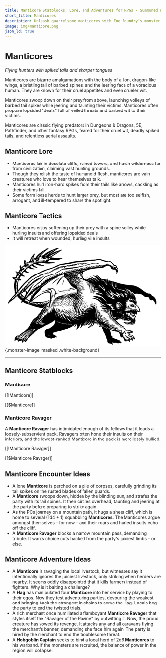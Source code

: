 ```yaml
---
title: Manticore Statblocks, Lore, and Adventures for RPGs - Summoned with Foe Foundry
short_title: Manticores
description: Unleash quarrelsome manticores with Foe Foundry’s monster generator. Discover complete statblocks, lore, encounters, and adventure hooks to command your fantasy RPG campaigns.
image: img/manticore.png
json_ld: true
---
```


# Manticores

*Flying hunters with spiked tails and sharper tongues*

Manticores are bizarre amalgamations with the body of a lion, dragon-like wings, a bristling tail of barbed spines, and the leering face of a voracious human. They are known for their cruel appetites and even crueler wit.

Manticores swoop down on their prey from above, launching volleys of barbed tail spikes while jeering and taunting their victims. Manticores often propose lopsided "deals" full of veiled threats and barbed wit to their victims.

Manticores are classic flying predators in Dungeons & Dragons, 5E, Pathfinder, and other fantasy RPGs, feared for their cruel wit, deadly spiked tails, and relentless aerial assaults.

## Manticore Lore

- Manticores lair in desolate cliffs, ruined towers, and harsh wilderness far from civilization, claiming vast hunting grounds.
- Though they relish the taste of humanoid flesh, manticores are vain creatures who love to hear themselves talk.
- Manticores hurl iron-hard spikes from their tails like arrows, cackling as their victims fall.
- Some form loose herds to hunt larger prey, but most are too selfish, arrogant, and ill-tempered to share the spotlight.

## Manticore Tactics

- Manticores enjoy softening up their prey with a spine volley while hurling insults and offering lopsided deals
- It will retreat when wounded, hurling vile insults

![A manticore is a cantankerous flying hunter](../img/manticore.png){.monster-image .masked .white-background}

---

## Manticore Statblocks

### Manticore

[[!Manticore]]

[[$Manticore]]

### Manticore Ravager

A **Manticore Ravager** has intimidated enough of its fellows that it leads a loosely-subservient pack. Ravagers often hone their insults on their inferiors, and the lowest-ranked Manticore in the pack is mercilessly bullied.

[[!Manticore Ravager]]

[[$Manticore Ravager]]

## Manticore Encounter Ideas

- A lone **Manticore** is perched on a pile of corpses, carefully grinding its tail spikes on the rusted blades of fallen guards.
- A **Manticore** swoops down, hidden by the blinding sun, and strafes the party with its tail spines. It then circles overhead, taunting and jeering at the party before preparing to strike again.
- As the PCs journey on a mountain path, it hugs a sheer cliff, which is home to several (1d4 + 1) squabbling **Manticores**. The Manticores argue amongst themselves - for now - and their roars and hurled insults echo off the cliff.
- A **Manticore Ravager** blocks a narrow mountain pass, demanding tribute. It wants choice cuts hacked from the party's juiciest limbs - or else.

## Manticore Adventure Ideas

- A **Manticore** is ravaging the local livestock, but witnesses say it intentionally ignores the juiciest livestock, only striking when herders are nearby. It seems oddly disappointed that it kills farmers instead of fighters. Why is it baiting a challenge?
- A **Hag** has manipulated four **Manticore** into her service by playing to their egos. Now they test adventuring parties, devouring the weakest and bringing back the strongest in chains to serve the Hag. Locals beg the party to end the twisted trials.
- A rich merchant once humiliated a flamboyant **Manticore Ravager** that styles itself the "Ravager of the Ravine" by outwitting it. Now, the proud creature has vowed its revenge. It attacks any and all caravans flying the merchant's banner, demanding she face him again. The party is hired by the merchant to end the troublesome threat.
- A **Hobgoblin Captain** seeks to bind a local herd of 2d6 **Manticores** to his warband. If the monsters are recruited, the balance of power in the region will collapse.